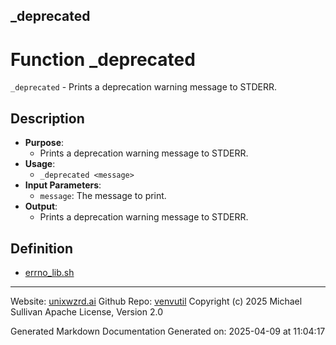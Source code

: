 ## _deprecated
# Function _deprecated
`_deprecated` - Prints a deprecation warning message to STDERR.
## Description
- **Purpose**: 
  - Prints a deprecation warning message to STDERR.
- **Usage**: 
  - `_deprecated <message>`
- **Input Parameters**: 
  - `message`: The message to print.
- **Output**: 
  - Prints a deprecation warning message to STDERR.

## Definition 

* [errno_lib.sh](../errno_lib_sh.md)
---

Website: [unixwzrd.ai](https://unixwzrd.ai)
Github Repo: [venvutil](https://github.com/unixwzrd/venvutil)
Copyright (c) 2025 Michael Sullivan
Apache License, Version 2.0

Generated Markdown Documentation
Generated on: 2025-04-09 at 11:04:17
